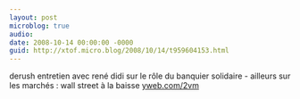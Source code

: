 ```yaml
---
layout: post
microblog: true
audio: 
date: 2008-10-14 00:00:00 -0000
guid: http://xtof.micro.blog/2008/10/14/t959604153.html
---
```

derush entretien avec rené didi sur le rôle du banquier solidaire - ailleurs sur les marchés : wall street à la baisse [yweb.com/2vm](http://yweb.com/2vm)
